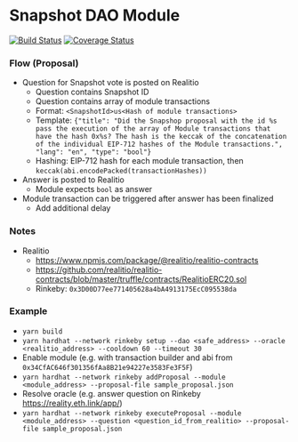 # Snapshot DAO Module
[![Build Status](https://github.com/gnosis/dao-module/workflows/dao-module/badge.svg?branch=development)](https://github.com/gnosis/dao-module/actions)
[![Coverage Status](https://coveralls.io/repos/github/gnosis/dao-module/badge.svg?branch=main)](https://coveralls.io/github/gnosis/dao-module)

### Flow (Proposal)
- Question for Snapshot vote is posted on Realitio
  - Question contains Snapshot ID
  - Question contains array of module transactions
  - Format: `<SnapshotId>us<Hash of module transactions>`
  - Template: `{"title": "Did the Snapshop proposal with the id %s pass the execution of the array of Module transactions that have the hash 0x%s? The hash is the keccak of the concatenation of the individual EIP-712 hashes of the Module transactions.", "lang": "en", "type": "bool"}`
  - Hashing: EIP-712 hash for each module transaction, then `keccak(abi.encodePacked(transactionHashes))`
- Answer is posted to Realitio 
  - Module expects `bool` as answer
- Module transaction can be triggered after answer has been finalized
  - Add additional delay

### Notes

- Realitio
  - https://www.npmjs.com/package/@realitio/realitio-contracts
  - https://github.com/realitio/realitio-contracts/blob/master/truffle/contracts/RealitioERC20.sol
  - Rinkeby: `0x3D00D77ee771405628a4bA4913175EcC095538da`

### Example

- `yarn build`
- `yarn hardhat --network rinkeby setup --dao <safe_address> --oracle <realitio_address> --cooldown 60 --timeout 30`
- Enable module (e.g. with transaction builder and abi from `0x34CfAC646f301356fAa8B21e94227e3583Fe3F5F`)
- `yarn hardhat --network rinkeby addProposal --module <module_address> --proposal-file sample_proposal.json`
- Resolve oracle (e.g. answer question on Rinkeby https://reality.eth.link/app/)
- `yarn hardhat --network rinkeby executeProposal --module <module_address> --question <question_id_from_realitio> --proposal-file sample_proposal.json`